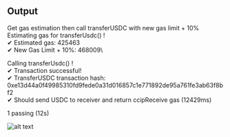 ## Output
Get gas estimation then call transferUSDC with new gas limit + 10%\
Estimating gas for transferUsdc() !\
✔ Estimated gas: 425463\
✔ New Gas Limit + 10%: 468009\

Calling transferUsdc() !  
✔ Transaction successful!\
✔ TransferUSDC transaction hash: 0xe13d44a0f49985310fd9fede0a31d016857c1e771892de95a761fe3ab63f8bf2\
✔ Should send USDC to receiver and return ccipReceive gas (12429ms)

1 passing (12s)

![alt text](https://testnet.snowtrace.io/tx/0xe13d44a0f49985310fd9fede0a31d016857c1e771892de95a761fe3ab63f8bf2)

